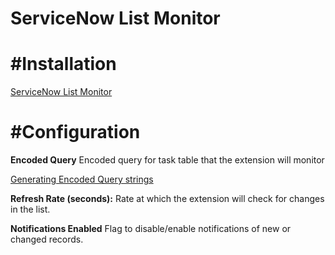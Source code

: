 ServiceNow List Monitor
=======
#Installation
=======
[ServiceNow List Monitor](https://chrome.google.com/webstore/detail/servicenow-list-monitor/eehjjepegmflmajknjnjpdccbifkindb "Chrome Web store")

#Configuration
==========
**Encoded Query** Encoded query for task table that the extension will monitor

[Generating Encoded Query strings](http://wiki.servicenow.com/index.php?title=Encoded_Query_Strings#Generating_Encoded_Query_Strings_through_a_Filter&gsc.tab=0 "ServiceNow Wiki")

**Refresh Rate (seconds):** Rate at which the extension will check for changes in the list.

**Notifications Enabled** Flag to disable/enable notifications of new or changed records.
